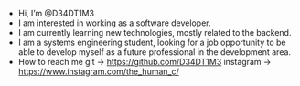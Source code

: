 - Hi, I’m @D34DT1M3
- I am interested in working as a software developer.
- I am currently learning new technologies, mostly related to the backend.
- I am a systems engineering student, looking for a job opportunity
  to be able to develop myself as a future professional in the development area.
- How to reach me git -> https://github.com/D34DT1M3 instagram -> https://www.instagram.com/the_human_c/
